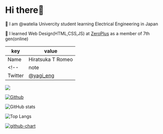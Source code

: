 # Hi there👋

🏫 I am @watelia Univercity student learning Electrical Engineering in Japan

🌱 I learned Web Design(HTML,CSS,JS) at [ZeroPlus](https://zero-plus.io/) as a member of 7th gen(online)

|  key  |  value  |
| ---- | ---- |
|  Name  |  Hiratsuka T Romeo  |
<!-- |  note  |  [@yagi_eng](https://note.com/yagi_eng) |
|  Twitter  |  [@yagi_eng](https://twitter.com/yagi_eng)  | -->


![](https://visitor-badge.laobi.icu/badge?page_id=watelia.watelia)

[![Github](https://img.shields.io/github/followers/watelia?label=Follow&style=social)](https://github.com/watelia)


![GitHub stats](https://github-readme-stats.vercel.app/api?username=watelia5&show_icons=true&theme=tokyonight)

![Top Langs](https://github-readme-stats.vercel.app/api/top-langs/?username=watelia&theme=tokyonight)

[![github-chart](https://github-chart.vercel.app/api?user=watelia)](https://github.com/rokumura7/github-chart)
